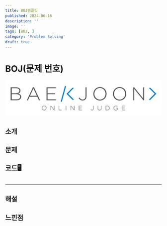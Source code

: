 ```yaml
---
title: BOJ템플릿
published: 2024-06-16
description: ''
image: ''
tags: [BOJ, ]
category: 'Problem Solving'
draft: true 
---
```



# BOJ(문제 번호)
![Alt text](./BOJ/BOJICON.png)

## 소개

## 문제

## 코드🖥️
```cpp

```

---

## 해설

## 느낀점


